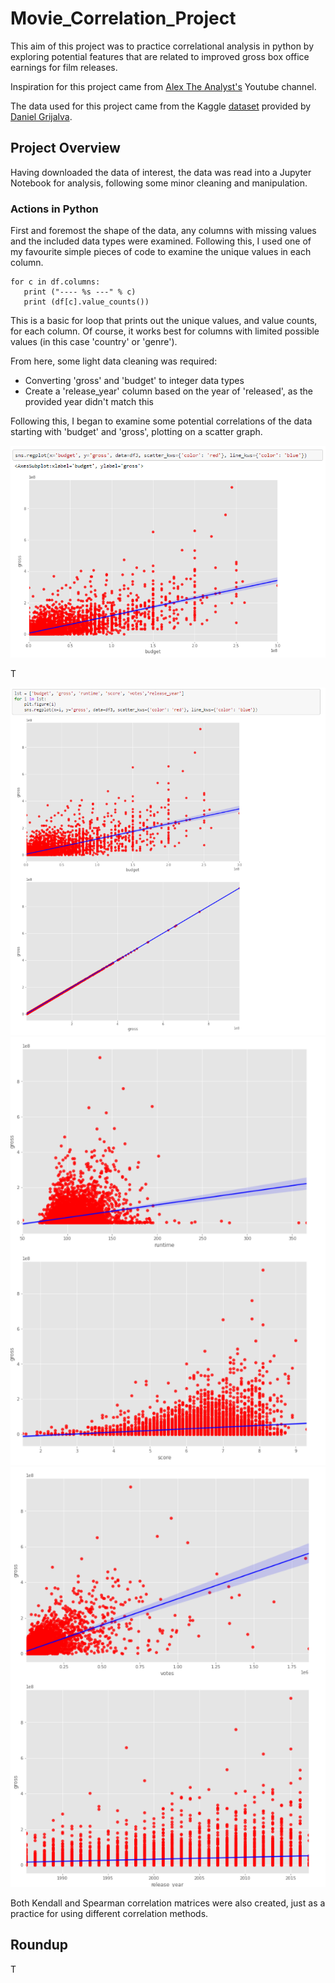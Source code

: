 # Movie_Correlation_Project


This aim of this project was to practice correlational analysis in python by exploring potential features that are related to improved gross box office earnings for film releases.

Inspiration for this project came from [Alex The Analyst's](https://www.youtube.com/channel/UC7cs8q-gJRlGwj4A8OmCmXg) Youtube channel.

The data used for this project came from the Kaggle [dataset](https://www.kaggle.com/danielgrijalvas/movies/version/2) provided by [Daniel Grijalva](https://www.kaggle.com/danielgrijalvas).

## Project Overview

Having downloaded the data of interest, the data was read into a Jupyter Notebook for analysis, following some minor cleaning and manipulation.

### Actions in Python

First and foremost the shape of the data, any columns with missing values and the included data types were examined. Following this, I used one of my favourite simple pieces of code to examine the unique values in each column.

    for c in df.columns:
       print ("---- %s ---" % c)
       print (df[c].value_counts())

This is a basic for loop that prints out the unique values, and value counts, for each column. Of course, it works best for columns with limited possible values (in this case 'country' or 'genre').

From here, some light data cleaning was required:
- Converting 'gross' and 'budget' to integer data types
- Create a 'release_year' column based on the year of 'released', as the provided year didn't match this

Following this, I began to examine some potential correlations of the data starting with 'budget' and 'gross', plotting on a scatter graph.

![scatter](https://github.com/Dejean97/Movie_Correlation_Project/blob/main/scatter%20screenshot.png)

T

![scatterloop1](https://github.com/Dejean97/Movie_Correlation_Project/blob/main/loop%20scatter%201.png)
![scatterloop2](https://github.com/Dejean97/Movie_Correlation_Project/blob/main/loop%20scatter%202.png)
![scatterloop2](https://github.com/Dejean97/Movie_Correlation_Project/blob/main/loop%20scatter%203.png)




Both Kendall and Spearman correlation matrices were also created, just as a practice for using different correlation methods.

## Roundup

T
